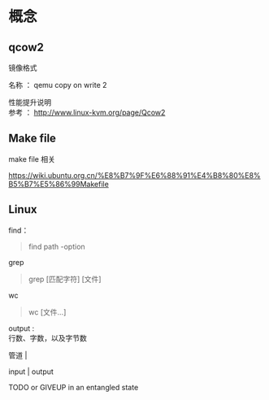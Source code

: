 # 概念

## qcow2

镜像格式 

名称 ： qemu copy on write 2 

性能提升说明  
参考 ： http://www.linux-kvm.org/page/Qcow2


## Make file

make file 相关

https://wiki.ubuntu.org.cn/%E8%B7%9F%E6%88%91%E4%B8%80%E8%B5%B7%E5%86%99Makefile


## Linux

find：
> find   path   -option  

grep 

> grep [匹配字符] [文件]

wc 
> wc [文件...]

output :  
行数、字数，以及字节数

管道 |

input | output


TODO or GIVEUP in an entangled state